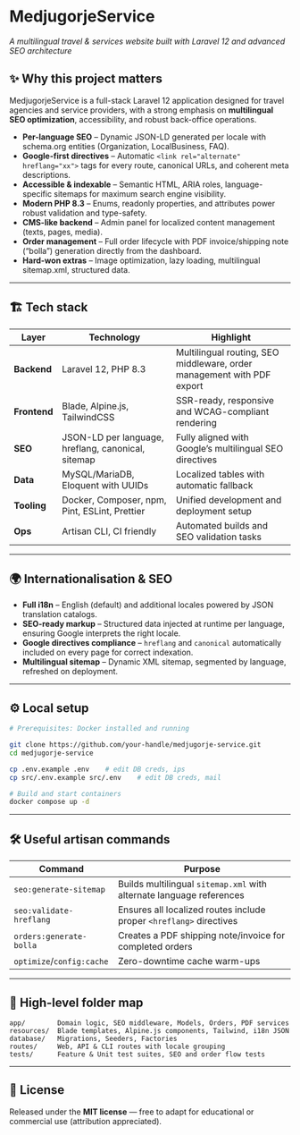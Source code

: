 
# MedjugorjeService  
_A multilingual travel & services website built with Laravel 12 and advanced SEO architecture_  

## ✨ Why this project matters
MedjugorjeService is a full-stack Laravel 12 application designed for travel agencies and service providers, with a strong emphasis on **multilingual SEO optimization**, accessibility, and robust back-office operations.  

* **Per-language SEO** – Dynamic JSON-LD generated per locale with schema.org entities (Organization, LocalBusiness, FAQ).  
* **Google-first directives** – Automatic `<link rel="alternate" hreflang="xx">` tags for every route, canonical URLs, and coherent meta descriptions.  
* **Accessible & indexable** – Semantic HTML, ARIA roles, language-specific sitemaps for maximum search engine visibility.  
* **Modern PHP 8.3** – Enums, readonly properties, and attributes power robust validation and type-safety.  
* **CMS-like backend** – Admin panel for localized content management (texts, pages, media).  
* **Order management** – Full order lifecycle with PDF invoice/shipping note (“bolla”) generation directly from the dashboard.  
* **Hard-won extras** – Image optimization, lazy loading, multilingual sitemap.xml, structured data.  

---

## 🏗️ Tech stack  

| Layer         | Technology                                         | Highlight                                                                 |
|---------------|----------------------------------------------------|---------------------------------------------------------------------------|
| **Backend**   | Laravel 12, PHP 8.3                                | Multilingual routing, SEO middleware, order management with PDF export    |
| **Frontend**  | Blade, Alpine.js, TailwindCSS                      | SSR-ready, responsive and WCAG-compliant rendering                        |
| **SEO**       | JSON-LD per language, hreflang, canonical, sitemap | Fully aligned with Google’s multilingual SEO directives                   |
| **Data**      | MySQL/MariaDB, Eloquent with UUIDs                 | Localized tables with automatic fallback                                  |
| **Tooling**   | Docker, Composer, npm, Pint, ESLint, Prettier      | Unified development and deployment setup                                  |
| **Ops**       | Artisan CLI, CI friendly                           | Automated builds and SEO validation tasks                                 |  

---

## 🌍 Internationalisation & SEO  

* **Full i18n** – English (default) and additional locales powered by JSON translation catalogs.  
* **SEO-ready markup** – Structured data injected at runtime per language, ensuring Google interprets the right locale.  
* **Google directives compliance** – `hreflang` and `canonical` automatically included on every page for correct indexation.  
* **Multilingual sitemap** – Dynamic XML sitemap, segmented by language, refreshed on deployment.  

---

## ⚙️ Local setup  

```bash
# Prerequisites: Docker installed and running

git clone https://github.com/your-handle/medjugorje-service.git
cd medjugorje-service

cp .env.example .env    # edit DB creds, ips
cp src/.env.example src/.env    # edit DB creds, mail

# Build and start containers
docker compose up -d
````

---

## 🛠️ Useful artisan commands

| Command                   | Purpose                                                              |
| ------------------------- | -------------------------------------------------------------------- |
| `seo:generate-sitemap`    | Builds multilingual `sitemap.xml` with alternate language references |
| `seo:validate-hreflang`   | Ensures all localized routes include proper `<hreflang>` directives  |
| `orders:generate-bolla`   | Creates a PDF shipping note/invoice for completed orders             |
| `optimize`/`config:cache` | Zero-downtime cache warm-ups                                         |

---

## 📁 High-level folder map

```text
app/        Domain logic, SEO middleware, Models, Orders, PDF services
resources/  Blade templates, Alpine.js components, Tailwind, i18n JSON
database/   Migrations, Seeders, Factories
routes/     Web, API & CLI routes with locale grouping
tests/      Feature & Unit test suites, SEO and order flow tests
```

---

## 📜 License

Released under the **MIT license** — free to adapt for educational or commercial use (attribution appreciated).

